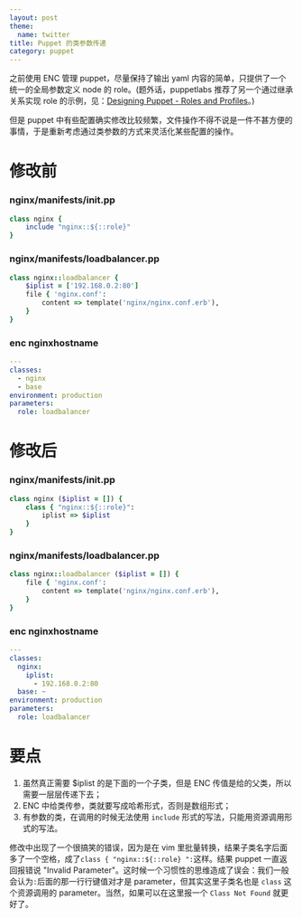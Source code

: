 ```yaml
---
layout: post
theme:
  name: twitter
title: Puppet 的类参数传递
category: puppet
---
```


之前使用 ENC 管理 puppet，尽量保持了输出 yaml 内容的简单，只提供了一个统一的全局参数定义 node 的 role。(题外话，puppetlabs 推荐了另一个通过继承关系实现 role 的示例，见：[Designing Puppet - Roles and Profiles](http://www.craigdunn.org/2012/05/239/)。)

但是 puppet 中有些配置确实修改比较频繁，文件操作不得不说是一件不甚方便的事情，于是重新考虑通过类参数的方式来灵活化某些配置的操作。

修改前
=========================

### nginx/manifests/init.pp

```ruby
class nginx {
    include "nginx::${::role}"
}
```

### nginx/manifests/loadbalancer.pp

```ruby
class nginx::loadbalancer {
    $iplist = ['192.168.0.2:80']
    file { 'nginx.conf':
        content => template('nginx/nginx.conf.erb'),
    }
}
```

### enc nginxhostname

```yaml
---
classes:
  - nginx
  - base
environment: production
parameters:
  role: loadbalancer
```

修改后
=================

### nginx/manifests/init.pp

```ruby
class nginx ($iplist = []) {
    class { "nginx::${::role}":
        iplist => $iplist
    }
}
```

### nginx/manifests/loadbalancer.pp

```ruby
class nginx::loadbalancer ($iplist = []) {
    file { 'nginx.conf':
        content => template('nginx/nginx.conf.erb'),
    }
}
```

### enc nginxhostname

```yaml
---
classes:
  nginx:
    iplist:
      - 192.168.0.2:80
  base: ~
environment: production
parameters:
  role: loadbalancer
```

要点
================

1. 虽然真正需要 $iplist 的是下面的一个子类，但是 ENC 传值是给的父类，所以需要一层层传递下去；
2. ENC 中给类传参，类就要写成哈希形式，否则是数组形式；
3. 有参数的类，在调用的时候无法使用 `include` 形式的写法，只能用资源调用形式的写法。

修改中出现了一个很搞笑的错误，因为是在 vim 里批量转换，结果子类名字后面多了一个空格，成了`class { "nginx::${::role} ":`这样。结果 puppet 一直返回报错说 "Invalid Parameter"。这时候一个习惯性的思维造成了误会：我们一般会认为`:`后面的那一行行键值对才是 parameter，但其实这里子类名也是 `class` 这个资源调用的 parameter。当然，如果可以在这里报一个 `Class Not Found` 就更好了。
